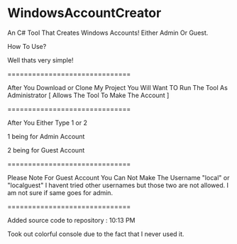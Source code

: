 # WindowsAccountCreator
An C# Tool That Creates Windows Accounts! Either Admin Or Guest.


   How To Use?         
        
Well thats very simple! 


==============================


After You Download or Clone My Project You Will Want TO Run The Tool As Administrator [ Allows The Tool To Make The Account ] 



==============================



After You Either Type 1 or 2 


1 being for Admin Account


2 being for Guest Account



==============================




Please Note For Guest Account 
You Can Not Make The Username "local" or "localguest" I havent tried other usernames but those two are not allowed. I am not sure if same goes for admin.




==============================


Added source code to repository : 10:13 PM


Took out colorful console due to the fact that I never used it.
